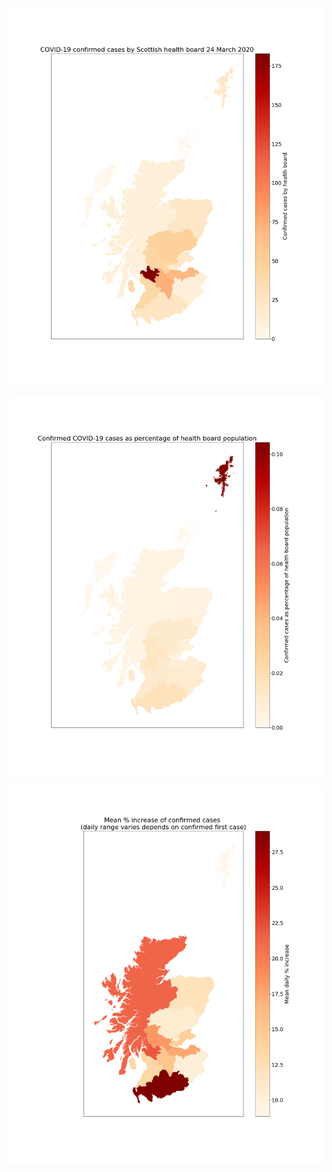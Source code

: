 ![confirmed_cases](output/confirmed_cases_2020-03-24.png)

![](https://github.com/seumasmorrison/Scotland_COVID-19/blob/master/output/confirmed_cases_as_percentage_of_health_board_population.png)

![](https://github.com/seumasmorrison/Scotland_COVID-19/blob/master/output/mean_percent_increase_by_health_board.png)
